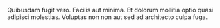 Quibusdam fugit vero. Facilis aut minima. Et dolorum mollitia optio quasi adipisci molestias. Voluptas non non aut sed ad architecto culpa fuga.